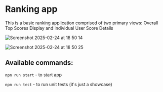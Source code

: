 # Ranking app
This is a basic ranking application comprised of two primary views: Overall Top Scores Display and Individual User Score Details

![Screenshot 2025-02-24 at 18 50 14](https://github.com/user-attachments/assets/5bc225e0-6535-488a-9339-1edc24bee88c)

![Screenshot 2025-02-24 at 18 50 25](https://github.com/user-attachments/assets/2796d2aa-d510-4694-a64c-683c75612b69)


## Available commands:

`npm run start` - to start app  

`npm run test` - to run unit tests (it's just a showcase)
